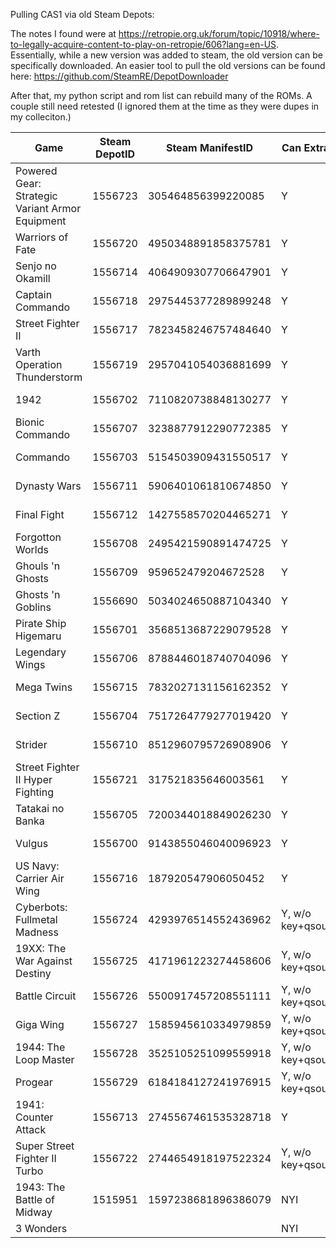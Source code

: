Pulling CAS1 via old Steam Depots:


The notes I found were at https://retropie.org.uk/forum/topic/10918/where-to-legally-acquire-content-to-play-on-retropie/606?lang=en-US. 
Essentially, while a new version was added to steam, the old version can be specifically downloaded.
An easier tool to pull the old versions can be found here: https://github.com/SteamRE/DepotDownloader

After that, my python script and rom list can rebuild many of the ROMs. A couple still need retested (I ignored them at the time as they were dupes in my colleciton.)


| Game                                             | Steam DepotID | Steam ManifestID     | Can Extract       | MAME Version | ENG Filename     | JP Filename      | Extra filename   |
|--------------------------------------------------|---------------|----------------------|-------------------|--------------|------------------|------------------|------------------|
| Powered Gear: Strategic Variant Armor Equipment  | 1556723       | 305464856399220085   | Y                 | Mame 2010    | pgear.zip        |                  |                  |
| Warriors of Fate                                 | 1556720       | 4950348891858375781  | Y                 | Mame 2010    | wofu.zip         | wofj.zip         |                  |
| Senjo no Okamill                                 | 1556714       | 4064909307706647901  | Y                 | Mame 2010    | N/A              | mercsj.zip       |                  |
| Captain Commando                                 | 1556718       | 2975445377289899248  | Y                 | Mame Current | captcomm.zip     | captcommj.zip    |                  |
| Street Fighter II                                | 1556717       | 7823458246757484640  | Y                 | Mame Current | sf2um.zip        | sf2jl.zip        |                  |
| Varth Operation Thunderstorm                     | 1556719       | 2957041054036881699  | Y                 | Mame Current | varth.zip        | varthj.zip       |                  |
| 1942                                             | 1556702       | 7110820738848130277  | Y                 | Mame Current | 1942.zip         | N/A              |                  |
| Bionic Commando                                  | 1556707       | 3238877912290772385  | Y                 | Mame Current | bionicc2.zip     | N/A              |                  |
| Commando                                         | 1556703       | 5154503909431550517  | Y                 | Mame Current | commandou.zip    | commandoj.zip    |                  |
| Dynasty Wars                                     | 1556711       | 5906401061810674850  | Y                 | Mame Current | dynwar.zip       | dynwarj.zip      |                  |
| Final Fight                                      | 1556712       | 1427558570204465271  | Y                 | Mame Current | ffightu.zip      | ffightj.zip      |                  |
| Forgotton Worlds                                 | 1556708       | 2495421590891474725  | Y                 | Mame Current | forgottnuaa.zip  | lostwrld.zip     |                  |
| Ghouls 'n Ghosts                                 | 1556709       | 959652479204672528   | Y                 | Mame Current | ghoulsu.zip      | daimakai.zip     |                  |
| Ghosts 'n Goblins                                | 1556690       | 5034024650887104340  | Y                 | Mame Current | gng.zip          | makaimurg.zip    |                  |
| Pirate Ship Higemaru                             | 1556701       | 3568513687229079528  | Y                 | Mame Current | higemaru.zip     |                  |                  |
| Legendary Wings                                  | 1556706       | 8788446018740704096  | Y                 | Mame Current | lwings.zip       | lwingsja.zip     |                  |
| Mega Twins                                       | 1556715       | 7832027131156162352  | Y                 | Mame Current | mtwins.zip       | chikij.zip       |                  |
| Section Z                                        | 1556704       | 7517264779277019420  | Y                 | Mame Current | sectionza.zip    |                  |                  |
| Strider                                          | 1556710       | 8512960795726908906  | Y                 | Mame Current | striderua.zip    | striderjr2.zip   |                  |
| Street Fighter II Hyper Fighting                 | 1556721       | 317521835646003561   | Y                 | Mame Current | sf2hfu.zip       | sf2hfj.zip       |                  |
| Tatakai no Banka                                 | 1556705       | 7200344018849026230  | Y                 | Mame Current | N/A              | trojanj.zip      |                  |
| Vulgus                                           | 1556700       | 9143855046040096923  | Y                 | Mame Current | vulgus.zip       | vulgusj.zip      |                  |
| US Navy: Carrier Air Wing                        | 1556716       | 187920547906050452   | Y                 | Mame Current | cawingu.zip      | cawingj.zip      |                  |
| Cyberbots: Fullmetal Madness                     | 1556724       | 4293976514552436962  | Y, w/o key+qsound | Mame 2010    | cybotsu.zip      | cybotsj.zip      |                  |
| 19XX: The War Against Destiny                    | 1556725       | 4171961223274458606  | Y, w/o key+qsound | Mame 2010    | 19xxu.zip        | 19xxj.zip        |                  |
| Battle Circuit                                   | 1556726       | 5500917457208551111  | Y, w/o key+qsound | Mame 2010    | batcir.zip       | batcirj.zip      |                  |
| Giga Wing                                        | 1556727       | 1585945610334979859  | Y, w/o key+qsound | Mame 2010    | gigawing.zip     | gigawingj.zip    |                  |
| 1944: The Loop Master                            | 1556728       | 3525105251099559918  | Y, w/o key+qsound | Mame 2010    | 1944.zip         | 1944j.zip        |                  |
| Progear                                          | 1556729       | 6184184127241976915  | Y, w/o key+qsound | Mame 2010    | progear.zip      | progearj.zip     |                  |
| 1941: Counter Attack                             | 1556713       | 2745567461535328718  | Y                 | Mame Current | 1941u.zip        | 1941j.zip        | 1941.zip         |
| Super Street Fighter II Turbo                    | 1556722       | 2744654918197522324  | Y, w/o key+qsound | Mame 2010    | ssf2tu.zip       | ssf2xj.zip       |                  |
| 1943: The Battle of Midway                       | 1515951       | 1597238681896386079  | NYI               |              |                  |                  |                  |
| 3 Wonders                                        |               |                      | NYI               |              |                  |                  |                  |

